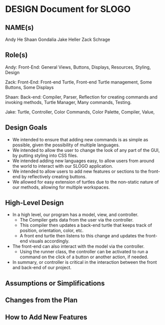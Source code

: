 # DESIGN Document for SLOGO

## NAME(s)

Andy He Shaan Gondalia Jake Heller Zack Schrage

## Role(s)

Andy: Front-End: General Views, Buttons, Displays, Resources, Styling, Design

Zack: Front-End: Front-end Turtle, Front-end Turtle management, Some Buttons, Some Displays

Shaan: Back-end: Compiler, Parser, Reflection for creating commands and invoking methods, Turtle
Manager, Many commands, Testing.

Jake: Turtle, Controller, Color Commands, Color Palette, Compiler, Value,

## Design Goals

* We intended to ensure that adding new commands is as simple as possible, given the possibility of
  multiple languages.
* We intended to allow the user to change the look of any part of the GUI, by putting styling into
  CSS files.
* We intended adding new languages easy, to allow users from around the world to interact with our
  SLOGO application.
* We intended to allow users to add new features or sections to the front-end by reflectively
  creating buttons.
* We allowed for easy extension of turtles due to the non-static nature of our methods, allowing for
  multiple workspaces.

## High-Level Design

* In a high level, our program has a model, view, and controller.
    * The Compiler gets data from the user via the controller.
    * This compiler then updates a back-end turtle that keeps track of position, orientation, color,
      etc.
    * A front end turtle then listens to this change and updates the front-end visuals accordingly.
* The front-end can also interact with the model via the controller.
    * Using the runner class, the controller can be activated to run a command on the click of a
      button or another action, if needed.
* In summary, or controller is critical in the interaction between the front and back-end of our
  project.

## Assumptions or Simplifications

## Changes from the Plan

## How to Add New Features